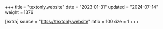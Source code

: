 +++
title = "textonly.website"
date = "2023-01-31"
updated = "2024-07-14"
weight = 1376

[extra]
source = "https://textonly.website"
ratio = 100
size = 1
+++
